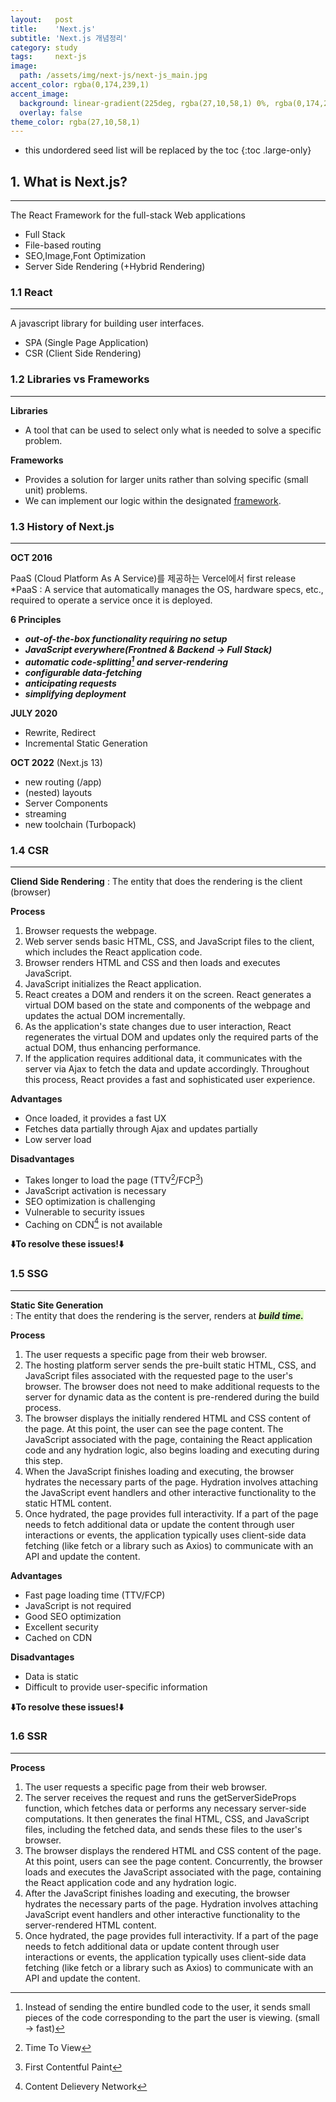 ```yaml
---
layout:   post
title:    'Next.js'
subtitle: 'Next.js 개념정리'
category: study
tags:     next-js
image: 
  path: /assets/img/next-js/next-js_main.jpg
accent_color: rgba(0,174,239,1)
accent_image:
  background: linear-gradient(225deg, rgba(27,10,58,1) 0%, rgba(0,174,239,1) 80%)
  overlay: false
theme_color: rgba(27,10,58,1)
---
```


* this undordered seed list will be replaced by the toc
{:toc .large-only}

## 1. What is Next.js?
---
The React Framework for the full-stack Web applications
- Full Stack
- File-based routing 
- SEO,Image,Font Optimization
- Server Side Rendering (+Hybrid Rendering)


### 1.1 React
---
A javascript library for building user interfaces.

- SPA (Single Page Application)
- CSR (Client Side Rendering)


### 1.2 Libraries vs Frameworks 
---

**Libraries**
- A tool that can be used to select only what is needed to solve a specific problem.

**Frameworks**
- Provides a solution for larger units rather than solving specific (small unit) problems.
- We can implement our logic within the designated <u>framework</u>.



### 1.3 History of Next.js
---

**OCT 2016**

PaaS (Cloud Platform As A Service)를 제공하는 Vercel에서  first release<br/>
*PaaS : A service that automatically manages the OS, hardware specs, etc., required to operate a service once it is deployed.

**6 Principles**
- ***out-of-the-box functionality requiring no setup***
- ***JavaScript everywhere(Frontned & Backend -> Full Stack)***
- ***automatic code-splitting[^1] and server-rendering***
- ***configurable data-fetching***
- ***anticipating requests***
- ***simplifying deployment*** 

[^1]: Instead of sending the entire bundled code to the user, it sends small pieces of the code corresponding to the part the user is viewing. (small -> fast)



**JULY 2020**
- Rewrite, Redirect
- Incremental Static Generation

**OCT 2022** (Next.js 13)
- new routing (/app)
- (nested) layouts
- Server Components
- streaming
- new toolchain (Turbopack)



### 1.4 CSR
---
**Cliend Side Rendering**
\: The entity that does the rendering is the client (browser)

**Process**
1. Browser requests the webpage.
2. Web server sends basic HTML, CSS, and JavaScript files to the client, which includes the React application code.
3. Browser renders HTML and CSS and then loads and executes JavaScript.
4. JavaScript initializes the React application.
5. React creates a DOM and renders it on the screen. React generates a virtual DOM based on the state and components of the webpage and updates the actual DOM incrementally.
6. As the application's state changes due to user interaction, React regenerates the virtual DOM and updates only the required parts of the actual DOM, thus enhancing performance.
7. If the application requires additional data, it communicates with the server via Ajax to fetch the data and update accordingly. Throughout this process, React provides a fast and sophisticated user experience.
   

**Advantages**
- Once loaded, it provides a fast UX
- Fetches data partially through Ajax and updates partially
- Low server load

**Disadvantages**
- Takes longer to load the page (TTV[^2]/FCP[^3])
- JavaScript activation is necessary
- SEO optimization is challenging
- Vulnerable to security issues
- Caching on CDN[^4] is not available

[^2]: Time To View
[^3]: First Contentful Paint
[^4]: Content Delievery Network

**⬇️To resolve these issues!⬇️**

### 1.5 SSG
---
**Static Site Generation**   
\: The entity that does the rendering is the server, renders at <span style='background-color: #E0FFC4'>***build time.***</span>

**Process**
1. The user requests a specific page from their web browser.
2. The hosting platform server sends the pre-built static HTML, CSS, and JavaScript files associated with the requested page to the user's browser. The browser does not need to make additional requests to the server for dynamic data as the content is pre-rendered during the build process.
3. The browser displays the initially rendered HTML and CSS content of the page. At this point, the user can see the page content. The JavaScript associated with the page, containing the React application code and any hydration logic, also begins loading and executing during this step.
4. When the JavaScript finishes loading and executing, the browser hydrates the necessary parts of the page. Hydration involves attaching the JavaScript event handlers and other interactive functionality to the static HTML content.
5. Once hydrated, the page provides full interactivity. If a part of the page needs to fetch additional data or update the content through user interactions or events, the application typically uses client-side data fetching (like fetch or a library such as Axios) to communicate with an API and update the content.

**Advantages**
- Fast page loading time (TTV/FCP)
- JavaScript is not required
- Good SEO optimization
- Excellent security
- Cached on CDN

**Disadvantages**
- Data is static
- Difficult to provide user-specific information

**⬇️To resolve these issues!⬇️**

### 1.6 SSR
___ 

**Process**
1. The user requests a specific page from their web browser.
2. The server receives the request and runs the getServerSideProps function, which fetches data or performs any necessary server-side computations. It then generates the final HTML, CSS, and JavaScript files, including the fetched data, and sends these files to the user's browser.
3. The browser displays the rendered HTML and CSS content of the page. At this point, users can see the page content. Concurrently, the browser loads and executes the JavaScript associated with the page, containing the React application code and any hydration logic.
4. After the JavaScript finishes loading and executing, the browser hydrates the necessary parts of the page. Hydration involves attaching JavaScript event handlers and other interactive functionality to the server-rendered HTML content.
5. Once hydrated, the page provides full interactivity. If a part of the page needs to fetch additional data or update content through user interactions or events, the application typically uses client-side data fetching (like fetch or a library such as Axios) to communicate with an API and update the content.